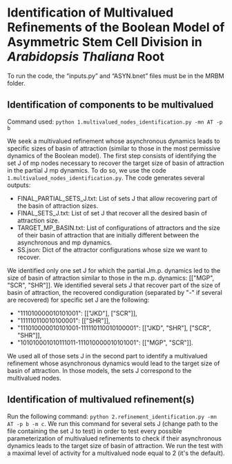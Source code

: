 # Identification of Multivalued Refinements of the Boolean Model of Asymmetric Stem Cell Division in *Arabidopsis Thaliana* Root

To run the code, the “inputs.py” and “ASYN.bnet” files must be in the MRBM folder.

## Identification of components to be multivalued
Command used: `python 1.multivalued_nodes_identification.py -mn AT -p b`

We seek a multivalued refinement whose asynchronous dynamics leads to specific sizes of basin of attraction (similar to those in the most permissive dynamics of the Boolean model). The first step consists of identifying the set J of mp nodes necessary to recover the target size of basin of attraction in the partial J mp dynamics. To do so, we use the code `1.multivalued_nodes_identification.py`. 
The code generates several outputs:

- FINAL_PARTIAL_SETS_J.txt: List of sets J that allow recovering part of the basin of attraction sizes.
- FINAL_SETS_J.txt: List of set J that recover all the desired basin of attraction size.
- TARGET_MP_BASIN.txt: List of configurations of attractors and the size of their basin of attraction that are initially different between the asynchronous and mp dynamics.
- SS.json: Dict of the attractor configurations whose size we want to recover.

We identified only one set J for which the partial Jm.p. dynamics led to the size of basin of attraction similar to those in the m.p. dynamics: [["MGP", "SCR", "SHR"]]. We identified several sets J that recover part of the size of basin of attraction, the recovered condiguration (separated by "-" if several are recovered) for specific set J are  the following: 
- "111010000010101001": [["JKD"], ["SCR"]],
- "111110110010100001": [["SHR"]],
- "111010000010101001-111110110010100001": [["JKD", "SHR"], ["SCR", "SHR"]],
- "101010001010111011-111010000010101001": [["MGP", "SCR"]].

We used all of those sets J in the second part to identify a multivalued refinement whose asynchronous dynamics would lead to the target size of basin of attraction. In those models, the sets J correspond to the multivalued nodes.

## Identification of multivalued refinement(s)
Run the following command: `python 2.refinement_identification.py -mn AT -p b -m c`. 
We run this command for several sets J (change path to the file containing the set J to test) in order to test every possible parameterization of multivalued refinements to check if their asynchronous dynamics leads to the target size of basin of attraction. We run the test with a maximal level of activity for a multivalued node equal to 2 (it's the default).
